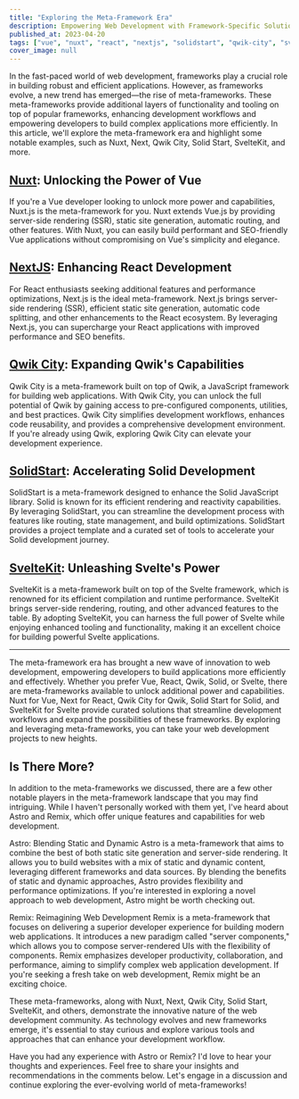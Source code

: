 ```yaml
---
title: "Exploring the Meta-Framework Era"
description: Empowering Web Development with Framework-Specific Solutions
published_at: 2023-04-20
tags: ["vue", "nuxt", "react", "nextjs", "solidstart", "qwik-city", "sveltekit"]
cover_image: null
---
```


In the fast-paced world of web development, frameworks play a crucial role in building robust and efficient applications. However, as frameworks evolve, a new trend has emerged—the rise of meta-frameworks. These meta-frameworks provide additional layers of functionality and tooling on top of popular frameworks, enhancing development workflows and empowering developers to build complex applications more efficiently. In this article, we'll explore the meta-framework era and highlight some notable examples, such as Nuxt, Next, Qwik City, Solid Start, SvelteKit, and more.

## [Nuxt](https://nuxt.com/): Unlocking the Power of Vue

If you're a Vue developer looking to unlock more power and capabilities, Nuxt.js is the meta-framework for you. Nuxt extends Vue.js by providing server-side rendering (SSR), static site generation, automatic routing, and other features. With Nuxt, you can easily build performant and SEO-friendly Vue applications without compromising on Vue's simplicity and elegance.

## [NextJS](https://nextjs.org/): Enhancing React Development

For React enthusiasts seeking additional features and performance optimizations, Next.js is the ideal meta-framework. Next.js brings server-side rendering (SSR), efficient static site generation, automatic code splitting, and other enhancements to the React ecosystem. By leveraging Next.js, you can supercharge your React applications with improved performance and SEO benefits.

## [Qwik City](https://qwik.builder.io/docs/qwikcity/): Expanding Qwik's Capabilities

Qwik City is a meta-framework built on top of Qwik, a JavaScript framework for building web applications. With Qwik City, you can unlock the full potential of Qwik by gaining access to pre-configured components, utilities, and best practices. Qwik City simplifies development workflows, enhances code reusability, and provides a comprehensive development environment. If you're already using Qwik, exploring Qwik City can elevate your development experience.

## [SolidStart](https://start.solidjs.com/getting-started/what-is-solidstart): Accelerating Solid Development

SolidStart is a meta-framework designed to enhance the Solid JavaScript library. Solid is known for its efficient rendering and reactivity capabilities. By leveraging SolidStart, you can streamline the development process with features like routing, state management, and build optimizations. SolidStart provides a project template and a curated set of tools to accelerate your Solid development journey.

## [SvelteKit](https://kit.svelte.dev/): Unleashing Svelte's Power

SvelteKit is a meta-framework built on top of the Svelte framework, which is renowned for its efficient compilation and runtime performance. SvelteKit brings server-side rendering, routing, and other advanced features to the table. By adopting SvelteKit, you can harness the full power of Svelte while enjoying enhanced tooling and functionality, making it an excellent choice for building powerful Svelte applications.

---

The meta-framework era has brought a new wave of innovation to web development, empowering developers to build applications more efficiently and effectively. Whether you prefer Vue, React, Qwik, Solid, or Svelte, there are meta-frameworks available to unlock additional power and capabilities. Nuxt for Vue, Next for React, Qwik City for Qwik, Solid Start for Solid, and SvelteKit for Svelte provide curated solutions that streamline development workflows and expand the possibilities of these frameworks. By exploring and leveraging meta-frameworks, you can take your web development projects to new heights.

## Is There More?

In addition to the meta-frameworks we discussed, there are a few other notable players in the meta-framework landscape that you may find intriguing. While I haven't personally worked with them yet, I've heard about Astro and Remix, which offer unique features and capabilities for web development.

Astro: Blending Static and Dynamic
Astro is a meta-framework that aims to combine the best of both static site generation and server-side rendering. It allows you to build websites with a mix of static and dynamic content, leveraging different frameworks and data sources. By blending the benefits of static and dynamic approaches, Astro provides flexibility and performance optimizations. If you're interested in exploring a novel approach to web development, Astro might be worth checking out.

Remix: Reimagining Web Development
Remix is a meta-framework that focuses on delivering a superior developer experience for building modern web applications. It introduces a new paradigm called "server components," which allows you to compose server-rendered UIs with the flexibility of components. Remix emphasizes developer productivity, collaboration, and performance, aiming to simplify complex web application development. If you're seeking a fresh take on web development, Remix might be an exciting choice.

These meta-frameworks, along with Nuxt, Next, Qwik City, Solid Start, SvelteKit, and others, demonstrate the innovative nature of the web development community. As technology evolves and new frameworks emerge, it's essential to stay curious and explore various tools and approaches that can enhance your development workflow.

Have you had any experience with Astro or Remix? I'd love to hear your thoughts and experiences. Feel free to share your insights and recommendations in the comments below. Let's engage in a discussion and continue exploring the ever-evolving world of meta-frameworks!
